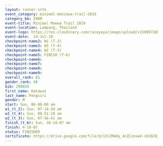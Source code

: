```yaml
---
layout: runner-info 
event_category: minimal-meniewa-trail-2019 
category_km: 29KM 
event-title: Minimal Maewa Trail 2019 
event-location: Lampang, Thailand 
event-logo: https://res.cloudinary.com/raceyaya/image/upload/v1569072805/logo/minimal-trail_ktnvsp.jpg 
event-date:  14-Jul-19 
checkpoint-name2: W1 (T-2) 
checkpoint-name3: W3 (T-4) 
checkpoint-name4: W2 (T-3) 
checkpoint-name5: FINISH (T-6) 
checkpoint-name6: 
checkpoint-name7: 
checkpoint-name8: 
checkpoint-name9: 
overall_rank: 61
gender_rank: 48
bib: 290024
first_name: Katawut
last_name: Pengsiri
gender: M
start: Sun, 06-00-00 am
w1_(t_2): Sun, 07-14-34 am
w3_(t_4): Sun, 08-51-18 am
w2_(t_3): Sun, 07-56-41 am
finish_(t_6): Sun, 10-18-07 am
finish: 4-18-07
status: FINISHER
certificate: https://drive.google.com/file/d/13l2RWdy_4cZCzevwV-s5C6CDIBNelL51/view?usp=sharing
---
```

